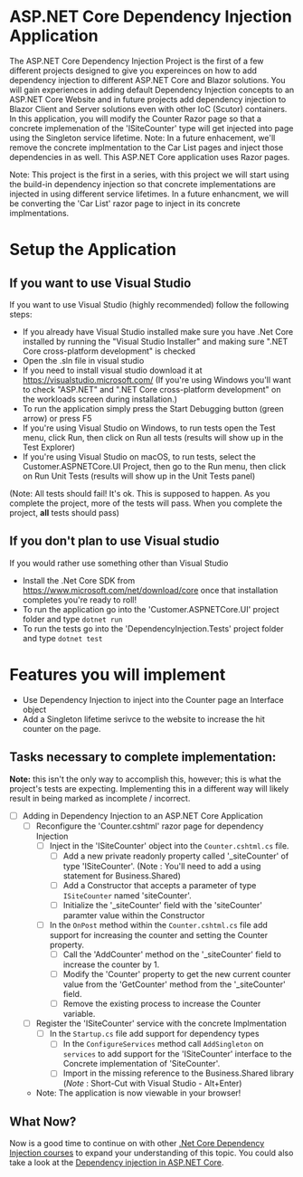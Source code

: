 # ASP.NET Core Dependency Injection Application

The ASP.NET Core Dependency Injection Project is the first of a few different projects designed to give you expereinces on how to add dependency injection to different ASP.NET Core and Blazor solutions.  You will gain experiences in adding default Dependency Injection concepts to an ASP.NET Core Website and in future projects add dependency injection to Blazor Client and Server solutions even with other IoC (Scutor) containers. In this application, you will modify the Counter Razor page so that a concrete implemenation of the 'ISiteCounter' type will get injected into page using the Singleton service lifetime. Note: In a future enhacement, we'll remove the concrete implmentation to the Car List pages and inject those dependencies in as well. This ASP.NET Core application uses Razor pages.

Note: This project is the first in a series, with this project we will start using the build-in dependency injection so that concrete implementations are injected in using different service lifetimes. In a future enhancment, we will be converting the 'Car List' razor page to inject in its concrete implmentations. 

# Setup the Application

## If you want to use Visual Studio
If you want to use Visual Studio (highly recommended) follow the following steps:
-   If you already have Visual Studio installed make sure you have .Net Core installed by running the "Visual Studio Installer" and making sure ".NET Core cross-platform development" is checked
-   Open the .sln file in visual studio
-   If you need to install visual studio download it at https://visualstudio.microsoft.com/ (If you're using Windows you'll want to check "ASP.NET" and ".NET Core cross-platform development" on the workloads screen during installation.)
-   To run the application simply press the Start Debugging button (green arrow) or press F5
-   If you're using Visual Studio on Windows, to run tests open the Test menu, click Run, then click on Run all tests (results will show up in the Test Explorer)
-   If you're using Visual Studio on macOS, to run tests, select the Customer.ASPNETCore.UI Project, then go to the Run menu, then click on Run Unit Tests (results will show up in the Unit Tests panel)

(Note: All tests should fail! It's ok. This is supposed to happen. As you complete the project, more of the tests will pass. When you complete the project, **all** tests should pass)

## If you don't plan to use Visual studio
If you would rather use something other than Visual Studio
-   Install the .Net Core SDK from https://www.microsoft.com/net/download/core once that installation completes you're ready to roll!
-   To run the application go into the 'Customer.ASPNETCore.UI' project folder and type `dotnet run`
-   To run the tests go into the 'DependencyInjection.Tests' project folder and type `dotnet test`

# Features you will implement

- Use Dependency Injection to inject into the Counter page an Interface object
- Add a Singleton lifetime serivce to the website to increase the hit counter on the page. 

## Tasks necessary to complete implementation:

__Note:__ this isn't the only way to accomplish this, however; this is what the project's tests are expecting. Implementing this in a different way will likely result in being marked as incomplete / incorrect.

- [ ] Adding in Dependency Injection to an ASP.NET Core Application
	- [ ] Reconfigure the 'Counter.cshtml' razor page for dependency Injection
		- [ ] Inject in the 'ISiteCounter' object into the `Counter.cshtml.cs` file.
			- [ ] Add a new private readonly property called '_siteCounter' of type 'ISiteCounter'. (Note : You'll need to add a using statement for Business.Shared)
			- [ ] Add a Constructor that accepts a parameter of type `ISiteCounter` named 'siteCounter'. 
			- [ ] Initialize the '_siteCounter' field with the 'siteCounter' paramter value within the Constructor
		- [ ] In the `OnPost` method within the `Counter.cshtml.cs` file add support for increasing the counter and setting the Counter property.
			- [ ] Call the 'AddCounter' method on the '_siteCounter' field to increase the counter by 1.
			- [ ] Modify the 'Counter' property to get the new current counter value from the 'GetCounter' method from the '_siteCounter' field.
			- [ ] Remove the existing process to increase the Counter variable. 
	- [ ] Register the 'ISiteCounter' service with the concrete Implmentation  
		- [ ] In the `Startup.cs` file add support for dependency types
			- [ ] In the `ConfigureServices` method call `AddSingleton` on `services` to add support for the 'ISiteCounter' interface to the Concrete implementation of 'SiteCounter'.
			- [ ] Import in the missing reference to the Business.Shared library (_Note_ : Short-Cut with Visual Studio - Alt+Enter)
	- Note: The application is now viewable in your browser!


## What Now?

Now is a good time to continue on with other [.Net Core Dependency Injection courses](https://app.pluralsight.com/search/?q=.net%20core%20dependency%20injection) to expand your understanding of this topic. You could also take a look at the [Dependency injection in ASP.NET Core](https://docs.microsoft.com/en-us/aspnet/core/fundamentals/dependency-injection?view=aspnetcore-3.1).
